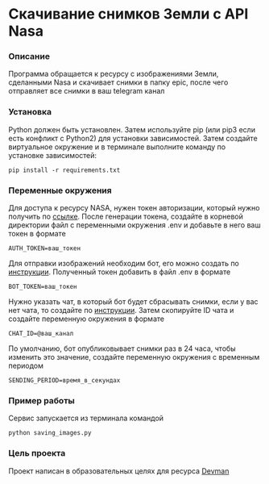 # Скачивание снимков Земли с API Nasa

### Описание

Программа обращается к ресурсу с изображениями Земли, сделанными Nasa и скачивает снимки в папку epic, после чего отправляет все снимки в ваш telegram канал

### Установка

Python должен быть установлен. Затем используйте pip (или pip3 если есть конфликт с Python2) для установки зависимостей. Затем создайте виртуальное окружение и в терминале выполните команду по установке зависимостей:

```
pip install -r requirements.txt
```

### Переменные окружения

Для доступа к ресурсу NASA, нужен токен авторизации, который нужно получить по [ссылке](https://api.nasa.gov/). После генерации токена, создайте в корневой директории файл с переменными окружения .env и добавьте в него ваш токен в формате

`AUTH_TOKEN=ваш_токен`

Для отправки изображений необходим бот, его можно создать по [инструкции](https://way23.ru/%D1%80%D0%B5%D0%B3%D0%B8%D1%81%D1%82%D1%80%D0%B0%D1%86%D0%B8%D1%8F-%D0%B1%D0%BE%D1%82%D0%B0-%D0%B2-telegram.html). Полученный токен добавить в файл .env в формате

`BOT_TOKEN=ваш_токен`

Нужно указать чат, в который бот будет сбрасывать снимки, если у вас нет чата, то создайте по [инструкции](https://smmplanner.com/blog/otlozhennyj-posting-v-telegram/). Затем скопируйте ID чата и создайте переменную окружения в формате

`CHAT_ID=@ваш_канал`

По умолчанию, бот опубликовывает снимки раз в 24 часа, чтобы изменить это значение, создайте переменную окружения с временным периодом

`SENDING_PERIOD=время_в_секундах`

### Пример работы

Сервис запускается из терминала командой 

```
python saving_images.py
```

### Цель проекта

Проект написан в образовательных целях для ресурса [Devman](https://dvmn.org/)
